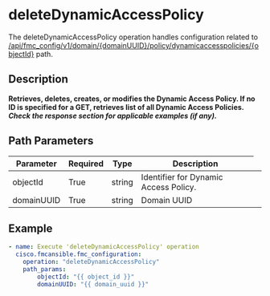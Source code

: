 # deleteDynamicAccessPolicy

The deleteDynamicAccessPolicy operation handles configuration related to [/api/fmc_config/v1/domain/{domainUUID}/policy/dynamicaccesspolicies/{objectId}](/paths//api/fmc_config/v1/domain/{domain_uuid}/policy/dynamicaccesspolicies/{object_id}.md) path.&nbsp;
## Description
**Retrieves, deletes, creates, or modifies the Dynamic Access Policy. If no ID is specified for a GET, retrieves list of all Dynamic Access Policies. _Check the response section for applicable examples (if any)._**

## Path Parameters
| Parameter | Required | Type | Description |
| --------- | -------- | ---- | ----------- |
| objectId | True | string <td colspan=3> Identifier for Dynamic Access Policy. |
| domainUUID | True | string <td colspan=3> Domain UUID |

## Example
```yaml
- name: Execute 'deleteDynamicAccessPolicy' operation
  cisco.fmcansible.fmc_configuration:
    operation: "deleteDynamicAccessPolicy"
    path_params:
        objectId: "{{ object_id }}"
        domainUUID: "{{ domain_uuid }}"

```